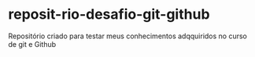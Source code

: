 # reposit-rio-desafio-git-github
Repositório criado para testar meus conhecimentos adqquiridos no curso de git e Github
